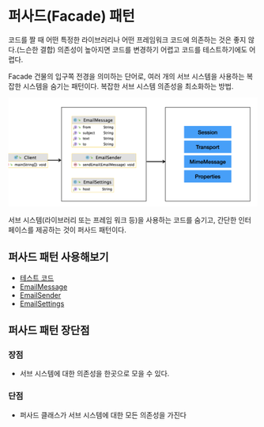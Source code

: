 # 퍼사드(Facade) 패턴
코드를 짤 때 어떤 특정한 라이브러리나 어떤 프레임워크 코드에 의존하는 것은 좋지 않다.(느슨한 결합)
의존성이 높아지면 코드를 변경하기 어렵고 코드를 테스트하기에도 어렵다.

Facade 건물의 입구쪽 전경을 의미하는 단어로, 여러 개의 서브 시스템을 사용하는 복잡한 시스템을 숨기는 패턴이다.
복잡한 서브 시스템 의존성을 최소화하는 방법.

![Facade.png](Facade.png)

서브 시스템(라이브러리 또는 프레임 워크 등)을 사용하는 코드를 숨기고, 
간단한 인터페이스를 제공하는 것이 퍼사드 패턴이다.

## 퍼사드 패턴 사용해보기
 - [테스트 코드](..%2F..%2F..%2F..%2F..%2F..%2F..%2Ftest%2Fjava%2Fcom%2Fkibong%2Fdesignpatternsstudy%2Fstructural_patterns%2Ffacade%2FFacadeTest.java)
 - [EmailMessage](simple%2FEmailMessage.java)
 - [EmailSender](simple%2FEmailSender.java)
 - [EmailSettings](simple%2FEmailSettings.java)

## 퍼사드 패턴 장단점
### 장점
- 서브 시스템에 대한 의존성을 한곳으로 모을 수 있다.
### 단점
- 퍼사드 클래스가 서브 시스템에 대한 모든 의존성을 가진다